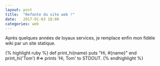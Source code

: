 ```yaml
---
layout: post
title:  "Refonte du site web !"
date:   2017-01-03 18:00
categories: web
---
```


Après quelques années de loyaux services, je remplace enfin mon fidèle wiki par un site statique.

{% highlight ruby %}
def print_hi(name)
  puts "Hi, #{name}"
end
print_hi('Tom')
#=> prints 'Hi, Tom' to STDOUT.
{% endhighlight %}
